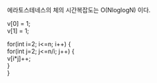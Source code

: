 에라토스테네스의 체의 시간복잡도는 O(NloglogN) 이다. <br>

v[0] = 1; <br>
v[1] = 1; <br>

for(int i=2; i<=n; i++) { <br>
    for(int j=2; j<=n/i; j++) { <br>
        v[i*j]++; <br>
    } <br>
} <br>
